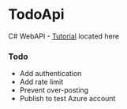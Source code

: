 # TodoApi

C# WebAPI - [Tutorial](https://learn.microsoft.com/en-us/aspnet/core/tutorials/first-web-api?view=aspnetcore-7.0&tabs=visual-studio) located here

### Todo
* Add authentication
* Add rate limit
* Prevent over-posting
* Publish to test Azure account